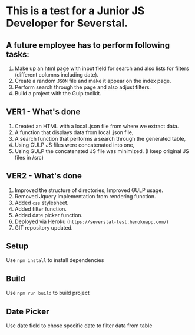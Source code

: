 # This is a test for a Junior JS Developer for Severstal.

## A future employee has to perform following tasks:

1. Make up an html page with input field for search and also lists for filters (different columns including date).
2. Create a random `JSON` file and make it appear on the index page.
3. Perform search through the page and also adjust filters.
4. Build a project with the Gulp toolkit.


## VER1 - What's done
1. Created an HTML with a local .json file from where we extract data.
2. A function that displays data from local .json file,
3. A search function that performs a search through the generated table,
4. Using GULP JS files were concatenated into one,
5. Using GULP the concatenated JS file was minimized. (I keep original JS files in /src)

## VER2 - What's done
1. Improved the structure of directories, Improved GULP usage.
2. Removed Jquery implementation from rendering function.
3. Added `css` stylesheet.
4. Added filter function.
5. Added date picker function.
6. Deployed via Heroku (`https://severstal-test.herokuapp.com/`)
7. GIT repository updated.

## Setup
Use `npm install` to install dependencies

## Build
Use `npm run build` to build project

## Date Picker
Use date field to chose specific date to filter data from table
